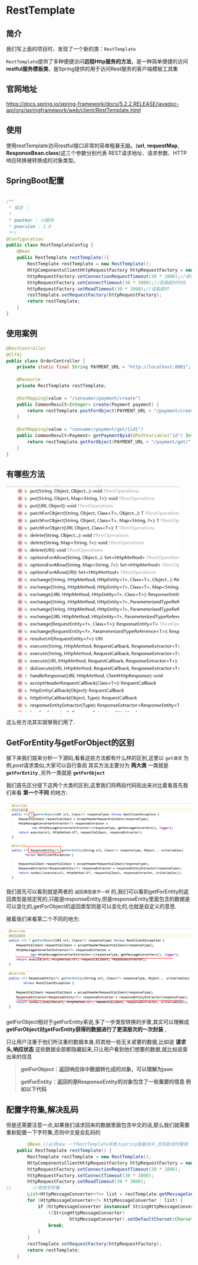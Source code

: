 # RestTemplate



## 简介



我们写上面的项目时，发现了一个新的类：`RestTemplate`

`RestTemplate`提供了多种便捷访问**远程Http服务的方法**，是一种简单便捷的访问**restful服务模板类**，是Spring提供的用于访问Rest服务的客户端模板工具集

## 官网地址



https://docs.spring.io/spring-framework/docs/5.2.2.RELEASE/javadoc-api/org/springframework/web/client/RestTemplate.html



## 使用



使用restTemplate访问restful接口非常的简单粗暴无脑。(**url**, **requestMap**, **ResponseBean.class**)这三个参数分别代表 
REST请求地址、请求参数、HTTP响应转换被转换成的对象类型。

 

## SpringBoot配置



```java

/**
 * 描述 ：
 *
 * @author : 小糊涂
 * @version : 1.0
 **/
@Configuration
public class RestTemplateConfig {
    @Bean
    public RestTemplate restTemplate(){
        RestTemplate restTemplate = new RestTemplate();
        HttpComponentsClientHttpRequestFactory httpRequestFactory = new HttpComponentsClientHttpRequestFactory();
        httpRequestFactory.setConnectionRequestTimeout(30 * 1000);//请求连接超时
        httpRequestFactory.setConnectTimeout(30 * 3000);//连接超时时间
        httpRequestFactory.setReadTimeout(30 * 3000);//读取超时
        restTemplate.setRequestFactory(httpRequestFactory);
        return restTemplate;
    }
}
```



 

## 使用案例



```java
@RestController
@Slf4j
public class OrderController {
    private static final String PAYMENT_URL = "http://localhost:8001";

    @Resource
    private RestTemplate restTemplate;
 
    @GetMapping(value = "/consumer/payment/create")
    public CommonResult<Integer> create(Payment payment) {
        return restTemplate.postForObject(PAYMENT_URL + "/payment/create", payment, CommonResult.class);
    }
 
    @GetMapping(value = "consumer/payment/get/{id}")
    public CommonResult<Payment> getPaymentByid(@PathVariable("id") Integer id) {
        return restTemplate.getForObject(PAYMENT_URL + "/payment/get/" + id, CommonResult.class);
    }
}
```



##  有哪些方法



<img src="./images/image-20220318211903624.png" alt="image-20220318211903624" style="zoom:80%;" />



这么些方法其实就够我们用了.



## GetForEntity与getForObject的区别



接下来我们就来分析一下源码,看看这些方法都有什么样的区别,这里以 `get请求` 为例,post请求类似,大家可以自行查阅
其实方法主要分为 **两大类** 一类就是 **`getForEntity`** ,另外一类就是 **`getForObject`**

我们首先区分提下这两个大类的区别,这里我们将两段代码贴出来对比着看首先我们来看 **第一个不同** 的地方:



<img src="./images/image-20220318212124958.png" alt="image-20220318212124958" style="zoom:80%;" />



我们首先可以看到就是两者的 `返回类型是不一样` 的,我们可以看到getForEntity的返回类型是规定死的,只能是responseEntity,但是responseEntity里面包含的数据是可以变化的,getForObject的返回类型则是可以变化的,也就是自定义的意思.

接着我们来看第二个不同的地方:

<img src="./images/image-20220318212219208.png" alt="image-20220318212219208" style="zoom:80%;" />



getForObject相对于getForEntity来说,多了一步类型转换的步骤,其实可以理解成**getForObject对getForEntity获得的数据进行了更深层次的一次封装** ,

只让用户注重于他们所注重的数据本身,将其他一些无关紧要的数据,比如说 **请求头,响应状态** 这些数据全部都隐藏起来,只让用户看到他们想要的数据,就比如说查出来的信息





> **getForObject：返回响应体中数据转化成的对象，可以理解为json**
>
> **getForEntity：返回的是ResponseEntity的对象包含了一些重要的信息 例如以下代码**



## 配置字符集,解决乱码



但是还需要注意一点,如果我们请求回来的数据里面包含中文的话,那么我们就需要重新配置一下字符集,否则中文是会乱码的



````java
		@Bean //必须new 一个RestTemplate并放入spring容器当中,否则启动时报错
    public RestTemplate restTemplate() {
        RestTemplate restTemplate = new RestTemplate();
        HttpComponentsClientHttpRequestFactory httpRequestFactory = new HttpComponentsClientHttpRequestFactory();
        httpRequestFactory.setConnectionRequestTimeout(30 * 1000);
        httpRequestFactory.setConnectTimeout(30 * 3000);
        httpRequestFactory.setReadTimeout(30 * 3000);
//        //修改字符集
        List<HttpMessageConverter<?>> list = restTemplate.getMessageConverters();
        for (HttpMessageConverter<?> httpMessageConverter : list) {
            if (httpMessageConverter instanceof StringHttpMessageConverter){
                ((StringHttpMessageConverter)
                        httpMessageConverter).setDefaultCharset(Charset.forName("utf-8"));
                break;
            }
        }
        restTemplate.setRequestFactory(httpRequestFactory);
        return restTemplate;
    }
````




